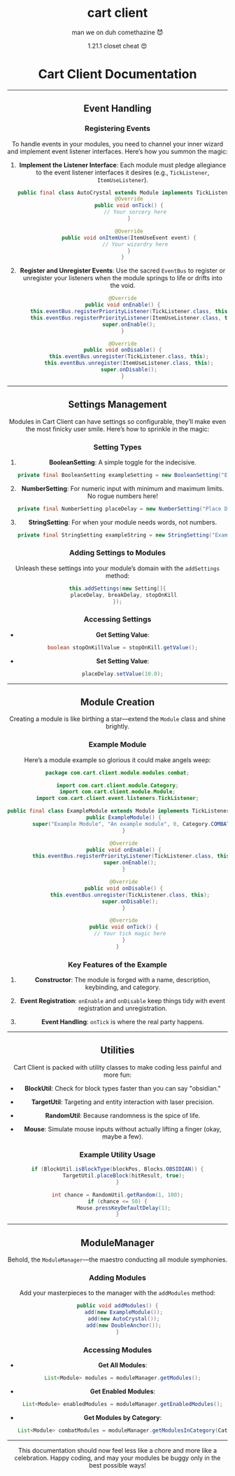 <div align="center">

# cart client
man we on duh comethazine 😈

1.21.1 closet cheat 😍




# Cart Client Documentation

---

## Event Handling

### Registering Events
To handle events in your modules, you need to channel your inner wizard and implement event listener interfaces. Here’s how you summon the magic:

1. **Implement the Listener Interface**:
   Each module must pledge allegiance to the event listener interfaces it desires (e.g., `TickListener`, `ItemUseListener`).

    ```java
    public final class AutoCrystal extends Module implements TickListener, ItemUseListener {
        @Override
        public void onTick() {
            // Your sorcery here
        }

        @Override
        public void onItemUse(ItemUseEvent event) {
            // Your wizardry here
        }
    }
    ```

2. **Register and Unregister Events**:
   Use the sacred `EventBus` to register or unregister your listeners when the module springs to life or drifts into the void.

    ```java
    @Override
    public void onEnable() {
        this.eventBus.registerPriorityListener(TickListener.class, this);
        this.eventBus.registerPriorityListener(ItemUseListener.class, this);
        super.onEnable();
    }

    @Override
    public void onDisable() {
        this.eventBus.unregister(TickListener.class, this);
        this.eventBus.unregister(ItemUseListener.class, this);
        super.onDisable();
    }
    ```

---

## Settings Management

Modules in Cart Client can have settings so configurable, they’ll make even the most finicky user smile. Here’s how to sprinkle in the magic:

### Setting Types

1. **BooleanSetting**:
   A simple toggle for the indecisive.
    ```java
    private final BooleanSetting exampleSetting = new BooleanSetting("Example Setting", false);
    ```

2. **NumberSetting**:
   For numeric input with minimum and maximum limits. No rogue numbers here!
    ```java
    private final NumberSetting placeDelay = new NumberSetting("Place Delay", 0.0, 20.0, 0.0, 1.0);
    ```

3. **StringSetting**:
   For when your module needs words, not numbers.
    ```java
    private final StringSetting exampleString = new StringSetting("Example String", "Default Value");
    ```

### Adding Settings to Modules

Unleash these settings into your module’s domain with the `addSettings` method:

```java
this.addSettings(new Setting[]{
    placeDelay, breakDelay, stopOnKill
});
```

### Accessing Settings

- **Get Setting Value**:
    ```java
    boolean stopOnKillValue = stopOnKill.getValue();
    ```

- **Set Setting Value**:
    ```java
    placeDelay.setValue(10.0);
    ```

---

## Module Creation

Creating a module is like birthing a star—extend the `Module` class and shine brightly.

### Example Module

Here’s a module example so glorious it could make angels weep:

```java
package com.cart.client.module.modules.combat;

import com.cart.client.module.Category;
import com.cart.client.module.Module;
import com.cart.client.event.listeners.TickListener;

public final class ExampleModule extends Module implements TickListener {
    public ExampleModule() {
        super("Example Module", "An example module", 0, Category.COMBAT);
    }

    @Override
    public void onEnable() {
        this.eventBus.registerPriorityListener(TickListener.class, this);
        super.onEnable();
    }

    @Override
    public void onDisable() {
        this.eventBus.unregister(TickListener.class, this);
        super.onDisable();
    }

    @Override
    public void onTick() {
        // Your tick magic here
    }
}
```

### Key Features of the Example

1. **Constructor**:
   The module is forged with a name, description, keybinding, and category.

2. **Event Registration**:
   `onEnable` and `onDisable` keep things tidy with event registration and unregistration.

3. **Event Handling**:
   `onTick` is where the real party happens.

---

## Utilities

Cart Client is packed with utility classes to make coding less painful and more fun:

- **BlockUtil**:
  Check for block types faster than you can say "obsidian."

- **TargetUtil**:
  Targeting and entity interaction with laser precision.

- **RandomUtil**:
  Because randomness is the spice of life.

- **Mouse**:
  Simulate mouse inputs without actually lifting a finger (okay, maybe a few).

### Example Utility Usage

```java
if (BlockUtil.isBlockType(blockPos, Blocks.OBSIDIAN)) {
    TargetUtil.placeBlock(hitResult, true);
}

int chance = RandomUtil.getRandom(1, 100);
if (chance <= 50) {
    Mouse.pressKeyDefaultDelay(1);
}
```

---

## ModuleManager

Behold, the `ModuleManager`—the maestro conducting all module symphonies.

### Adding Modules

Add your masterpieces to the manager with the `addModules` method:

```java
public void addModules() {
    add(new ExampleModule());
    add(new AutoCrystal());
    add(new DoubleAnchor());
}
```

### Accessing Modules

- **Get All Modules**:
    ```java
    List<Module> modules = moduleManager.getModules();
    ```

- **Get Enabled Modules**:
    ```java
    List<Module> enabledModules = moduleManager.getEnabledModules();
    ```

- **Get Modules by Category**:
    ```java
    List<Module> combatModules = moduleManager.getModulesInCategory(Category.COMBAT);
    ```

---

This documentation should now feel less like a chore and more like a celebration. Happy coding, and may your modules be buggy only in the best possible ways!

